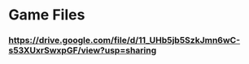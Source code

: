 # Game Files
### https://drive.google.com/file/d/11_UHb5jb5SzkJmn6wC-s53XUxrSwxpGF/view?usp=sharing
